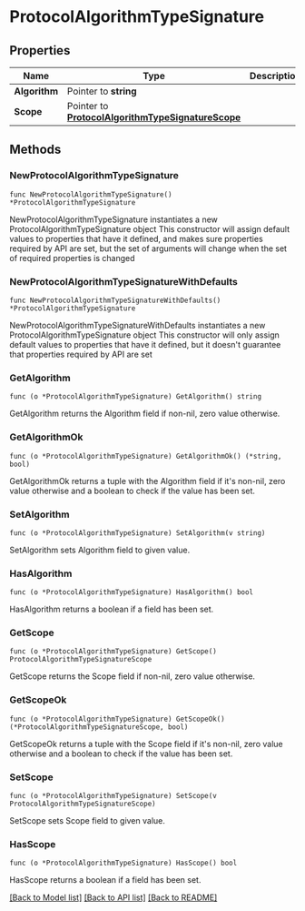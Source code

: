 # ProtocolAlgorithmTypeSignature

## Properties

Name | Type | Description | Notes
------------ | ------------- | ------------- | -------------
**Algorithm** | Pointer to **string** |  | [optional] 
**Scope** | Pointer to [**ProtocolAlgorithmTypeSignatureScope**](ProtocolAlgorithmTypeSignatureScope.md) |  | [optional] 

## Methods

### NewProtocolAlgorithmTypeSignature

`func NewProtocolAlgorithmTypeSignature() *ProtocolAlgorithmTypeSignature`

NewProtocolAlgorithmTypeSignature instantiates a new ProtocolAlgorithmTypeSignature object
This constructor will assign default values to properties that have it defined,
and makes sure properties required by API are set, but the set of arguments
will change when the set of required properties is changed

### NewProtocolAlgorithmTypeSignatureWithDefaults

`func NewProtocolAlgorithmTypeSignatureWithDefaults() *ProtocolAlgorithmTypeSignature`

NewProtocolAlgorithmTypeSignatureWithDefaults instantiates a new ProtocolAlgorithmTypeSignature object
This constructor will only assign default values to properties that have it defined,
but it doesn't guarantee that properties required by API are set

### GetAlgorithm

`func (o *ProtocolAlgorithmTypeSignature) GetAlgorithm() string`

GetAlgorithm returns the Algorithm field if non-nil, zero value otherwise.

### GetAlgorithmOk

`func (o *ProtocolAlgorithmTypeSignature) GetAlgorithmOk() (*string, bool)`

GetAlgorithmOk returns a tuple with the Algorithm field if it's non-nil, zero value otherwise
and a boolean to check if the value has been set.

### SetAlgorithm

`func (o *ProtocolAlgorithmTypeSignature) SetAlgorithm(v string)`

SetAlgorithm sets Algorithm field to given value.

### HasAlgorithm

`func (o *ProtocolAlgorithmTypeSignature) HasAlgorithm() bool`

HasAlgorithm returns a boolean if a field has been set.

### GetScope

`func (o *ProtocolAlgorithmTypeSignature) GetScope() ProtocolAlgorithmTypeSignatureScope`

GetScope returns the Scope field if non-nil, zero value otherwise.

### GetScopeOk

`func (o *ProtocolAlgorithmTypeSignature) GetScopeOk() (*ProtocolAlgorithmTypeSignatureScope, bool)`

GetScopeOk returns a tuple with the Scope field if it's non-nil, zero value otherwise
and a boolean to check if the value has been set.

### SetScope

`func (o *ProtocolAlgorithmTypeSignature) SetScope(v ProtocolAlgorithmTypeSignatureScope)`

SetScope sets Scope field to given value.

### HasScope

`func (o *ProtocolAlgorithmTypeSignature) HasScope() bool`

HasScope returns a boolean if a field has been set.


[[Back to Model list]](../README.md#documentation-for-models) [[Back to API list]](../README.md#documentation-for-api-endpoints) [[Back to README]](../README.md)


